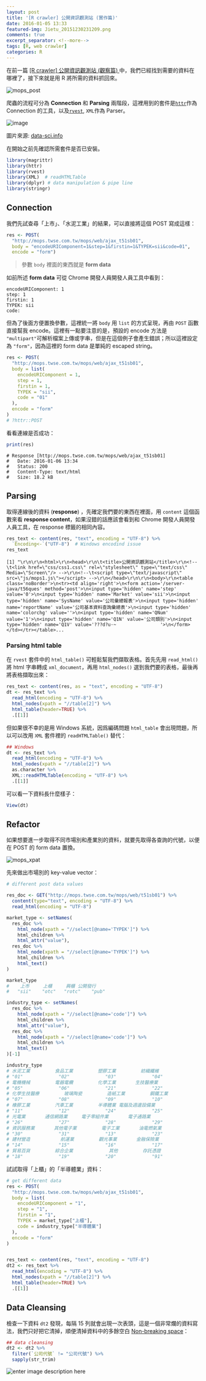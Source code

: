 ```yaml
---
layout: post
title: '[R crawler] 公開資訊觀測站 (實作篇)'
date: 2016-01-05 13:33
featured-img: Jietu_20151230231209.png
comments: true
excerpt_separator: <!--more-->
tags: [R, web crawler]
categories: R
---
```


在前一篇 [[R crawler] 公開資訊觀測站 (觀察篇) ](http://leoluyi.logdown.com/posts/400371-public-observatory)中，我們已經找到需要的資料在哪裡了，接下來就是用 R 將所需的資料抓回來。

![mops_post](https://lh3.googleusercontent.com/40U5s2kaifs8YEL9kjPIW5sLkSrMnklcnqoDhptJAxztVia9e_ERXE9W3OarLjI28WcH=s0 "mops_post")

<!--more-->

爬蟲的流程可分為 **Connection** 和 **Parsing** 兩階段，這裡用到的套件是[`httr`](https://cran.r-project.org/web/packages/httr/vignettes/quickstart.html)作為 Connection 的工具，以及[`rvest`](https://github.com/hadley/rvest), `XML`作為 Parser。


![image](https://lh3.googleusercontent.com/3gQc0KwZV-07F3stcRQJjSLVPs1jnAPg70JqM_St2zBtAYMfRlv0GN4_i5PI0vtWcmFnI2POpyw-WJ0Gm4khYp-jJPOY5sDlK-IPY5WqWsx3W_dyaaIPDDdQKkLhXX2DmyKrenyRSpJj90pHSqXWkLQqNI5Z0-uZNLLLJCYielp-OmJqUcrrrxLVoOv-PgXV51I_GOEo4gpl4rezW_249ksDUv_EuLorONOd5ZcXCyjzL8sA4so2_wb-oIGwhrUa9CXEfJ6UGOvs9We4dOJgZqkJL8dmSf0nF2PB7a3dkGUHgalmKpfZaEqVi4u7AcxUxPdPv6AaJ6apRfEmlm_ffpHxAgmHhfGLx7jcKzikyONqurZPzU8nwbeP2R2mN--rJbo76j8pYDuCM7EM8goGofPny9WQJvuG-0mGR7IVHq58qG7BqFs_nlMjU4fBojEV-lg89gq9zpPORkUxScSkA2uVYn3a9hnMDmuHMHYR6bVR3834q-1W0Ol2TTlZoIskaYLr7KZmMZuH1o0HRQC-zG253jcFvYcrbpmmtpPixOj9zWIt2gqf4lkQvN6GUtc8UlfElxdsHQ4QNG5yeiOHtZ3Lv4RxRR0=w903-h618-no)

圖片來源: [data-sci.info](http://data-sci.info)

在開始之前先確認所需套件是否已安裝。

```r
library(magrittr)
library(httr)
library(rvest)
library(XML)  # readHTMLTable
library(dplyr) # data manipulation & pipe line
library(stringr)
```


## Connection

我們先試查尋「上市」、「水泥工業」的結果，可以直接將這個 POST 寫成這樣：

```r
res <- POST(
  "http://mops.twse.com.tw/mops/web/ajax_t51sb01",
  body = "encodeURIComponent=1&step=1&firstin=1&TYPEK=sii&code=01",
  encode = "form")
```

> 參數 `body` 裡面的東西就是 **form data**

如前所述 **form data** 可從 Chrome 開發人員開發人員工具中看到：

```
encodeURIComponent: 1
step: 1
firstin: 1
TYPEK: sii
code:
```

但為了後面方便置換參數，這裡統一將 `body` 用 `list` 的方式呈現，再由 `POST` 函數直接幫我 encode。這裡有一點要注意的是，預設的 encode 方法是 `"multipart"`可解析檔案上傳或字串，但是在這個例子會產生錯誤；所以這裡設定為 `"form"`，因為這裡的 form data 是單純的 escaped string。

```r
res <- POST(
  "http://mops.twse.com.tw/mops/web/ajax_t51sb01",
  body = list(
    encodeURIComponent = 1,
    step = 1,
    firstin = 1,
    TYPEK = "sii",
    code = "01"
  ),
  encode = "form"
)
# ?httr::POST
```

看看連線是否成功：

```r
print(res)
```

```
# Response [http://mops.twse.com.tw/mops/web/ajax_t51sb01]
#   Date: 2016-01-06 13:34
#   Status: 200
#   Content-Type: text/html
#   Size: 18.2 kB
```


## Parsing

取得連線後的資料 (**response**) ，先確定我們要的東西在裡面，用 `content` 這個函數來看 **response content**，如果沒錯的話應該會看到和 Chrome 開發人員開發人員工具，在 response 標籤的相同內容。

```r
res_text <- content(res, "text", encoding = "UTF-8") %>%
  `Encoding<-`("UTF-8")  # Windows encodind issue
res_text
```
```
[1] "\r\n\r\n<html>\r\n<head>\r\n\t<title>公開資訊觀測站</title>\r\n<!--\t<link href=\"css/css1.css\" rel=\"stylesheet\" type=\"text/css\" Media=\"Screen\"/> -->\r\n<!--\t<script type=\"text/javascript\" src=\"js/mops1.js\"></script> -->\r\n</head>\r\n\r\n<body>\r\n<table class='noBorder'>\n<tr><td align='right'>\n<form action='/server-java/t56ques' method='post'>\n<input type='hidden' name='step' value='0'>\n<input type='hidden' name='Market' value='sii'>\n<input type='hidden' name='SysName' value='公司彙總報表'>\n<input type='hidden' name='reportName' value='公司基本資料查詢彙總表'>\n<input type='hidden' name='colorchg' value=''>\n<input type='hidden' name='QNum' value='1'>\n<input type='hidden' name='Q1N' value='公司類別'>\n<input type='hidden' name='Q1V' value='???d?u·~                '>\n</form></td></tr></table>...
```

### Parsing html table

在 `rvest` 套件中的 `html_table()` 可輕鬆幫我們擷取表格。首先先用 `read_html()` 將 html 字串轉成 `xml_document`，再用 `html_nodes()` 選到我們要的表格，最後再將表格擷取出來：

```r
res_text <- content(res, as = "text", encoding = "UTF-8")
dt <- res_text %>%
  read_html(encoding = "UTF-8") %>%
  html_nodes(xpath = "//table[2]") %>%
  html_table(header=TRUE) %>%
  .[[1]]
```

但如果很不幸的是用 Windows 系統，因爲編碼問題 `html_table` 會出現問題，所以可以改用 `XML` 套件裡的 `readHTMLTable()` 替代：

```r
## Windows
dt <- res_text %>%
  read_html(encoding = "UTF-8") %>%
  html_nodes(xpath = "//table[2]") %>%
  as.character %>%
  XML::readHTMLTable(encoding = "UTF-8") %>%
  .[[1]]
```

可以看一下資料長什麼樣子：
```r
View(dt)
```




## Refactor

如果想要進一步取得不同市場別和產業別的資料，就要先取得各查詢的代號，以便在 POST 的 form data 置換。

![mops_xpat](https://lh3.googleusercontent.com/-ufi0pm7AwXw/VotQl8OUw-I/AAAAAAAAFKM/V2ZzW6RMxK8/s0/Jietu_20160102150708.png "mops_xpath")

先來做出市場別的 key-value vector：

```r
# different post data values

res_doc <- GET("http://mops.twse.com.tw/mops/web/t51sb01") %>%
  content(type="text", encoding = "UTF-8") %>%
  read_html(encoding = "UTF-8")

market_type <- setNames(
  res_doc %>%
    html_node(xpath = "//select[@name='TYPEK']") %>%
    html_children %>%
    html_attr("value"),
  res_doc %>%
    html_node(xpath = "//select[@name='TYPEK']") %>%
    html_children %>%
    html_text()
)

market_type
#    上市     上櫃     興櫃 公開發行
#   "sii"    "otc"   "rotc"    "pub"
```

```r
industry_type <- setNames(
  res_doc %>%
    html_node(xpath = "//select[@name='code']") %>%
    html_children %>%
    html_attr("value"),
  res_doc %>%
    html_node(xpath = "//select[@name='code']") %>%
    html_children %>%
    html_text()
)[-1]

industry_type
# 水泥工業         食品工業         塑膠工業         紡織纖維
# "01"             "02"             "03"             "04"
# 電機機械         電器電纜         化學工業       生技醫療業
# "05"             "06"             "21"             "22"
# 化學生技醫療         玻璃陶瓷         造紙工業         鋼鐵工業
# "07"             "08"             "09"             "10"
# 橡膠工業         汽車工業         半導體業 電腦及週邊設備業
# "11"             "12"             "24"             "25"
# 光電業       通信網路業     電子零組件業       電子通路業
# "26"             "27"             "28"             "29"
# 資訊服務業       其他電子業         電子工業       油電燃氣業
# "30"             "31"             "13"             "23"
# 建材營造           航運業         觀光事業       金融保險業
# "14"             "15"             "16"             "17"
# 貿易百貨         綜合企業             其他         存託憑證
# "18"             "19"             "20"             "91"

```

試試取得「上櫃」的「半導體業」資料：

```r
# get different data
res <- POST(
  "http://mops.twse.com.tw/mops/web/ajax_t51sb01",
  body = list(
    encodeURIComponent = "1",
    step = "1",
    firstin = "1",
    TYPEK = market_type["上櫃"],
    code = industry_type["半導體業"]
  ),
  encode = "form"
)


res_text <- content(res, "text", encoding = "UTF-8")
dt2 <- res_text %>%
  read_html(encoding = "UTF-8") %>%
  html_nodes(xpath = "//table[2]") %>%
  html_table(header=TRUE) %>%
  .[[1]]
```

## Data Cleansing

檢查一下資料 `dt2` 發現，每隔 15 列就會出現一次表頭，這是一個非常爛的資料寫法，我們只好把它清掉，順便清掉資料中的多餘空白 [Non-breaking space](https://en.wikipedia.org/wiki/Non-breaking_space)：

```r
## data cleansing
dt2 <- dt2 %>%
  filter(`公司代號` != "公司代號") %>%
  sapply(str_trim)
```

![enter image description here](https://lh3.googleusercontent.com/-TtdQsxgfA8Y/V1wfbqWixGI/AAAAAAAAGvA/ltpIqRns3wA9pVypaTo6-F_3gf0w8dsNACKgB/s0/mops_result_table.png "mops_result_table.png")


